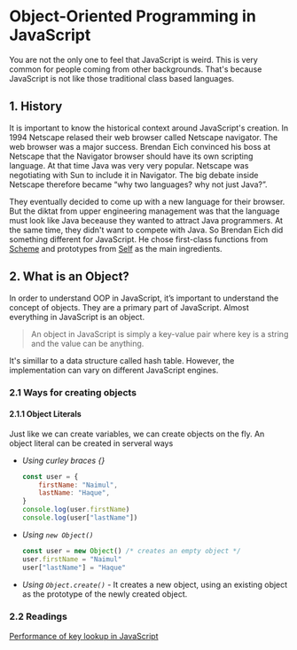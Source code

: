 # Object-Oriented Programming in JavaScript

You are not the only one to feel that JavaScript is weird. This is very common for people coming from other backgrounds. That's because JavaScript is not like those traditional class based languages.

## 1. History

It is important to know the historical context around JavaScript's creation. In 1994 Netscape relased their web browser called Netscape navigator. The web browser was a major success. Brendan Eich convinced his boss at Netscape that the Navigator browser should have its own scripting language. At that time Java was very very popular. Netscape was negotiating with Sun to include it in Navigator. The big debate inside Netscape therefore became “why two languages? why not just Java?”. 

They eventually decided to come up with a new language for their browser. But the diktat from upper engineering management was that the language must look like Java beceause they wanted to attract Java programmers. At the same time, they didn't want to compete with Java. So Brendan Eich did something different for JavaScript. He chose first-class functions from [Scheme](https://en.wikipedia.org/wiki/Scheme_(programming_language)) and prototypes from [Self](https://en.wikipedia.org/wiki/Self_(programming_language)) as the main ingredients.

## 2. What is an Object?
In order to understand OOP in JavaScript, it’s important to understand the concept of objects. They are a primary part of JavaScript. Almost everything in JavaScript is an object.

> An object in JavaScript is simply a key-value pair where key is a string and the value can be anything.

It's simillar to a data structure called hash table. However, the implementation can vary on different JavaScript engines. 

### 2.1 Ways for creating objects

#### 2.1.1 Object Literals
Just like we can create variables, we can create objects on the fly. An object literal can be created in serveral ways

- *Using curley braces {}*

    ```js
    const user = {
        firstName: "Naimul",
        lastName: "Haque",
    }
    console.log(user.firstName)
    console.log(user["lastName"])
    ```
- *Using `new Object()`*
    ```js
    const user = new Object() /* creates an empty object */
    user.firstName = "Naimul"
    user["lastName"] = "Haque"
    ```
    
- *Using `Object.create()`* - It creates a new object, using an existing object as the prototype of the newly created object.

### 2.2 Readings
[Performance of key lookup in JavaScript](https://stackoverflow.com/questions/7700987/performance-of-key-lookup-in-javascript-object)

